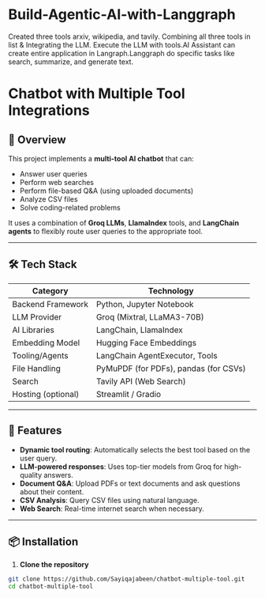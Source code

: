 # Build-Agentic-AI-with-Langgraph
Created three tools arxiv, wikipedia, and tavily. Combining all three tools in list &amp; Integrating the LLM. Execute the LLM with tools.AI Assistant can create entire application in Langraph.Langgraph do specific tasks like search, summarize, and generate text. 
# Chatbot with Multiple Tool Integrations

## 📖 Overview

This project implements a **multi-tool AI chatbot** that can:
- Answer user queries
- Perform web searches
- Perform file-based Q&A (using uploaded documents)
- Analyze CSV files
- Solve coding-related problems

It uses a combination of **Groq LLMs**, **LlamaIndex** tools, and **LangChain agents** to flexibly route user queries to the appropriate tool.

---

## 🛠 Tech Stack

| Category           | Technology |
|--------------------|------------|
| Backend Framework  | Python, Jupyter Notebook |
| LLM Provider       | Groq (Mixtral, LLaMA3-70B) |
| AI Libraries       | LangChain, LlamaIndex |
| Embedding Model    | Hugging Face Embeddings |
| Tooling/Agents     | LangChain AgentExecutor, Tools |
| File Handling      | PyMuPDF (for PDFs), pandas (for CSVs) |
| Search             | Tavily API (Web Search) |
| Hosting (optional) | Streamlit / Gradio |

---

## 🚀 Features

- **Dynamic tool routing**: Automatically selects the best tool based on the user query.
- **LLM-powered responses**: Uses top-tier models from Groq for high-quality answers.
- **Document Q&A**: Upload PDFs or text documents and ask questions about their content.
- **CSV Analysis**: Query CSV files using natural language.
- **Web Search**: Real-time internet search when necessary.

---

## 📦 Installation

1. **Clone the repository**

```bash
git clone https://github.com/Sayiqajabeen/chatbot-multiple-tool.git
cd chatbot-multiple-tool



